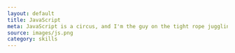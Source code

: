 ```yaml
---
layout: default
title: JavaScript
meta: JavaScript is a circus, and I'm the guy on the tight rope juggling six chainsaws.
source: images/js.png
category: skills
---
```


